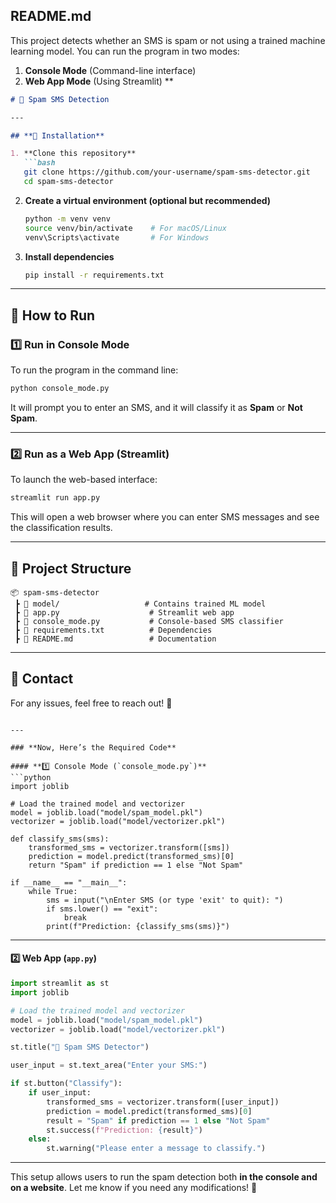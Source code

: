 
## README.md
This project detects whether an SMS is spam or not using a trained machine learning model. You can run the program in two modes:
1. **Console Mode** (Command-line interface)
2. **Web App Mode** (Using Streamlit)
**  

```md
# 📩 Spam SMS Detection

---

## **📌 Installation**

1. **Clone this repository**  
   ```bash
   git clone https://github.com/your-username/spam-sms-detector.git
   cd spam-sms-detector
   ```

2. **Create a virtual environment (optional but recommended)**  
   ```bash
   python -m venv venv
   source venv/bin/activate    # For macOS/Linux
   venv\Scripts\activate       # For Windows
   ```

3. **Install dependencies**  
   ```bash
   pip install -r requirements.txt
   ```

---

## **🚀 How to Run**

### **1️⃣ Run in Console Mode**
To run the program in the command line:
```bash
python console_mode.py
```
It will prompt you to enter an SMS, and it will classify it as **Spam** or **Not Spam**.

---

### **2️⃣ Run as a Web App (Streamlit)**
To launch the web-based interface:
```bash
streamlit run app.py
```
This will open a web browser where you can enter SMS messages and see the classification results.

---

## **📂 Project Structure**
```
📦 spam-sms-detector
 ┣ 📂 model/                   # Contains trained ML model
 ┣ 📜 app.py                    # Streamlit web app
 ┣ 📜 console_mode.py           # Console-based SMS classifier
 ┣ 📜 requirements.txt          # Dependencies
 ┣ 📜 README.md                 # Documentation
```

---

## **📧 Contact**
For any issues, feel free to reach out! 🚀
```

---

### **Now, Here’s the Required Code**

#### **1️⃣ Console Mode (`console_mode.py`)**
```python
import joblib

# Load the trained model and vectorizer
model = joblib.load("model/spam_model.pkl")
vectorizer = joblib.load("model/vectorizer.pkl")

def classify_sms(sms):
    transformed_sms = vectorizer.transform([sms])
    prediction = model.predict(transformed_sms)[0]
    return "Spam" if prediction == 1 else "Not Spam"

if __name__ == "__main__":
    while True:
        sms = input("\nEnter SMS (or type 'exit' to quit): ")
        if sms.lower() == "exit":
            break
        print(f"Prediction: {classify_sms(sms)}")
```

---

#### **2️⃣ Web App (`app.py`)**
```python
import streamlit as st
import joblib

# Load the trained model and vectorizer
model = joblib.load("model/spam_model.pkl")
vectorizer = joblib.load("model/vectorizer.pkl")

st.title("📩 Spam SMS Detector")

user_input = st.text_area("Enter your SMS:")

if st.button("Classify"):
    if user_input:
        transformed_sms = vectorizer.transform([user_input])
        prediction = model.predict(transformed_sms)[0]
        result = "Spam" if prediction == 1 else "Not Spam"
        st.success(f"Prediction: {result}")
    else:
        st.warning("Please enter a message to classify.")
```

---

This setup allows users to run the spam detection both **in the console and on a website**. Let me know if you need any modifications! 🚀
